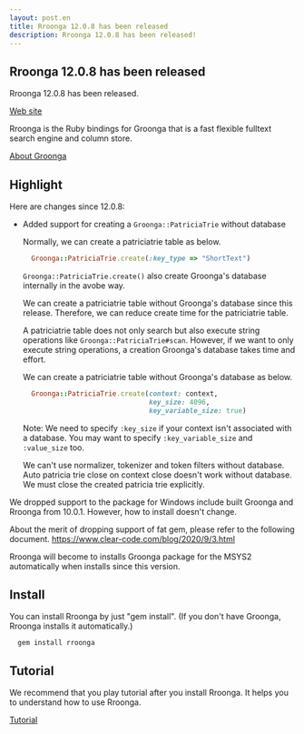 ```yaml
---
layout: post.en
title: Rroonga 12.0.8 has been released
description: Rroonga 12.0.8 has been released!
---
```


## Rroonga 12.0.8 has been released

Rroonga 12.0.8 has been released.

[Web site](http://ranguba.org/#about-rroonga)

Rroonga is the Ruby bindings for Groonga that is a fast flexible fulltext search engine and column store.

[About Groonga](http://groonga.org/)

## Highlight

Here are changes since 12.0.8:

* Added support for creating a `Groonga::PatriciaTrie` without database

  Normally, we can create a patriciatrie table as below.

  ```ruby
    Groonga::PatriciaTrie.create(:key_type => "ShortText")
  ```

  `Groonga::PatriciaTrie.create()` also create Groonga's database internally in the avobe way.

  We can create a patriciatrie table without Groonga's database since this release.
  Therefore, we can reduce create time for the patriciatrie table.

  A patriciatrie table does not only search but also execute string operations like `Groonga::PatriciaTrie#scan`.
  However, if we want to only execute string operations, a creation Groonga's database takes time and effort.

  We can create a patriciatrie table without Groonga's database as below.

  ```ruby
    Groonga::PatriciaTrie.create(context: context,
                                 key_size: 4096,
                                 key_variable_size: true)
  ```

  Note:
  We need to specify `:key_size` if your context isn't associated with a database.
  You may want to specify `:key_variable_size` and `:value_size` too.

  We can't use normalizer, tokenizer and token filters without database.
  Auto patricia trie close on context close doesn't work without database.
  We must close the created patricia trie explicitly.

We dropped support to the package for Windows include built Groonga and Rroonga from 10.0.1.
However, how to install doesn't change.

About the merit of dropping support of fat gem, please refer to the following document.
https://www.clear-code.com/blog/2020/9/3.html

Rroonga will become to installs Groonga package for the MSYS2 automatically
when installs since this version.

## Install

You can install Rroonga by just "gem install".
(If you don't have Groonga, Rroonga installs it automatically.)

```
  gem install rroonga
```

## Tutorial

We recommend that you play tutorial after you install Rroonga.
It helps you to understand how to use Rroonga.

[Tutorial](http://ranguba.org/rroonga/en/file.tutorial.html)
